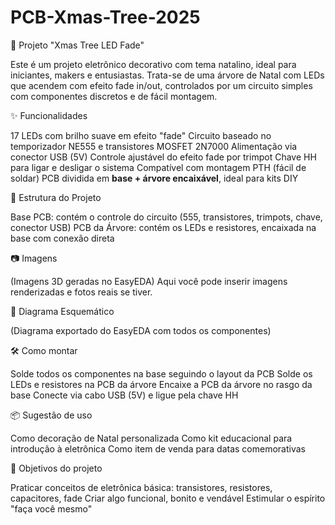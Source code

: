 # PCB-Xmas-Tree-2025

🌲 Projeto "Xmas Tree LED Fade"

Este é um projeto eletrônico decorativo com tema natalino, ideal para iniciantes, makers e entusiastas. Trata-se de uma árvore de Natal com LEDs que acendem com efeito fade in/out, controlados por um circuito simples com componentes discretos e de fácil montagem.


✨ Funcionalidades

17 LEDs com brilho suave em efeito "fade"
Circuito baseado no temporizador NE555 e transistores MOSFET 2N7000
Alimentação via conector USB (5V)
Controle ajustável do efeito fade por trimpot
Chave HH para ligar e desligar o sistema
Compatível com montagem PTH (fácil de soldar)
PCB dividida em **base + árvore encaixável**, ideal para kits DIY


🧩 Estrutura do Projeto

Base PCB: contém o controle do circuito (555, transistores, trimpots, chave, conector USB)
PCB da Árvore: contém os LEDs e resistores, encaixada na base com conexão direta


📷 Imagens

(Imagens 3D geradas no EasyEDA)
Aqui você pode inserir imagens renderizadas e fotos reais se tiver.


📐 Diagrama Esquemático

(Diagrama exportado do EasyEDA com todos os componentes)


🛠️ Como montar

Solde todos os componentes na base seguindo o layout da PCB
Solde os LEDs e resistores na PCB da árvore
Encaixe a PCB da árvore no rasgo da base
Conecte via cabo USB (5V) e ligue pela chave HH


📦 Sugestão de uso

Como decoração de Natal personalizada
Como kit educacional para introdução à eletrônica
Como item de venda para datas comemorativas


🎯 Objetivos do projeto

Praticar conceitos de eletrônica básica: transistores, resistores, capacitores, fade
Criar algo funcional, bonito e vendável
Estimular o espírito "faça você mesmo"


